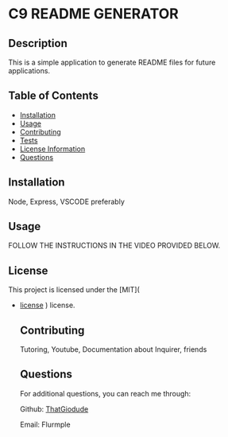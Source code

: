 # C9 README GENERATOR
  ## Description
  This is a simple application to generate README files for future applications.
  ## Table of Contents
  - [Installation](#Installation)
  - [Usage](#Usage)
  - [Contributing](#Contributing)
  - [Tests](#Tests)
  - [License Information](#License)
  - [Questions](#Questions)

  ## Installation
  Node, Express, VSCODE preferably

  ## Usage
  FOLLOW THE INSTRUCTIONS IN THE VIDEO PROVIDED BELOW.

  ## License
  This project is licensed under the [MIT](
* [license](#license)
) license.

  ## Contributing
  Tutoring, Youtube, Documentation about Inquirer, friends

  ## Questions
  For additional questions, you can reach me through:

  Github: [ThatGiodude](https://github.com/ThatGiodude)

  Email: Flurmple
